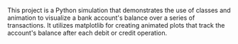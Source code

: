 This project is a Python simulation that demonstrates the use of classes and animation to visualize a bank account's balance over a series of transactions. It utilizes matplotlib for creating animated plots that track the account's balance after each debit or credit operation.
